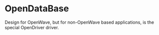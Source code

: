 # OpenDataBase
Design for OpenWave, but for non-OpenWave based applications, is the special OpenDriver driver.
